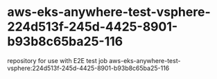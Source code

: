 # aws-eks-anywhere-test-vsphere-224d513f-245d-4425-8901-b93b8c65ba25-116
repository for use with E2E test job aws-eks-anywhere-test-vsphere:224d513f-245d-4425-8901-b93b8c65ba25-116
